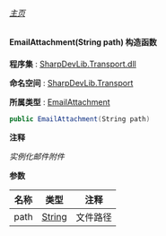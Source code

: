 ###### [主页](./Index.md "主页")

#### EmailAttachment(String path) 构造函数

**程序集** : [SharpDevLib.Transport.dll](./SharpDevLib.Transport.assembly.md "SharpDevLib.Transport.dll")

**命名空间** : [SharpDevLib.Transport](./SharpDevLib.Transport.namespace.md "SharpDevLib.Transport")

**所属类型** : [EmailAttachment](./SharpDevLib.Transport.EmailAttachment.md "EmailAttachment")

``` csharp
public EmailAttachment(String path)
```
**注释**

*实例化邮件附件*


**参数**

|名称|类型|注释|
|---|---|---|
|path|[String](https://learn.microsoft.com/en-us/dotnet/api/system.string "String")|文件路径|


